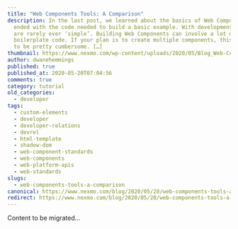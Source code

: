 ```yaml
---
title: "Web Components Tools: A Comparison"
description: In the last post, we learned about the basics of Web Components. We
  ended with the code needed to build a basic example. With development, things
  are rarely ever ‘simple’. Building Web Components can involve a lot of
  boilerplate code. If your plan is to create multiple components, this can get
  to be pretty cumbersome. […]
thumbnail: https://www.nexmo.com/wp-content/uploads/2020/05/Blog_Web-Components_2_1200x600.png
author: dwanehemmings
published: true
published_at: 2020-05-20T07:04:56
comments: true
category: tutorial
old_categories:
  - developer
tags:
  - custom-elements
  - developer
  - developer-relations
  - devrel
  - html-template
  - shadow-dom
  - web-component-standards
  - web-components
  - web-platform-apis
  - web-standards
slugs:
  - web-components-tools-a-comparison
canonical: https://www.nexmo.com/blog/2020/05/20/web-components-tools-a-comparison
redirect: https://www.nexmo.com/blog/2020/05/20/web-components-tools-a-comparison
---
```

Content to be migrated...